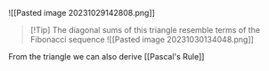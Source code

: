 ![[Pasted image 20231029142808.png]]


> [!Tip] The diagonal sums of this triangle resemble terms of the Fibonacci sequence
>  ![[Pasted image 20231030134048.png]]
>  

From the triangle we can also derive [[Pascal's Rule]]